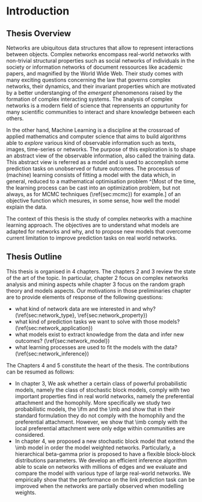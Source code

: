# Introduction


## Thesis Overview

Networks are ubiquitous data structures that allow to represent interactions between objects. Complex networks encompass real-world networks with non-trivial structural properties such as social networks of individuals in the society or information networks of document ressources like academic papers, and magnified by the World Wide Web. Their study comes with many exciting questions concerning the law that governs complex networks, their dynamics, and their invariant properties which are motivated by a better understanging of the *emergent* phenomenons raised by the formation of complex interacting systems. The analysis of complex networks is a modern field of science that reprensents an oppurtunity for many scientific communities to interact and share knowledge between each others.

In the other hand, Machine Learning is a discipline at the crossroad of applied mathematics and computer science that aims to build algorithms able to *explore* various kind of observable information such as texts, images, time-series or networks.
The purpose of this exploration is to shape an abstract view of the observable information, also called the training data. This abstract view is referred as a model and is used to accomplish some prediction tasks on unobserved or future outcomes.
The processus of (machine) learning consists of fitting a model with the data which, in general, reduced to a mathematical optimisation problem ^[Most of the time, the learning process can be cast into an optimization problem, but not always, as for MCMC techniques (\ref{sec:mcmc}) for example.] of an objective function which mesures, in some sense, how well the model explain the data.

The context of this thesis is the study of complex networks with a machine learning approach.
The objectives are to understand what models are adapted for networks and why, and to propose new models that overcome current limitation to improve prediction tasks on real world networks.




## Thesis Outline

This thesis is organised in 4 chapters. 
The chapters 2 and 3 review the state of the art of the topic. In particular, chapter 2 focus on complex networks analysis and mining aspects while chapter 3 focus on the random graph theory and models aspects. Our motivations in those preliminaries chapter are to provide elements of response of the following questions:

* what kind of network data are we interested in and why? (\ref{sec:network_type}, \ref{sec:network_property})
* what kind of prediction tasks we want to solve with those models?  (\ref{sec:network_application})
* what models exist to extract knowledge from the data and infer new outcomes? (\ref{sec:network_model})
* what learning processes are used to fit the models with the data? (\ref{sec:network_inference})


The Chapters 4 and 5 constitute the heart of the thesis. The contributions can be resumed as follows:

* In chapter 3, We ask whether a certain class of powerful probabilistic models, namely the class of stochastic block models, comply with two important properties find in real world networks, namely the preferential attachment and the homophily. More specifically we study two probabilistic models, the \ifm and the \imb and show that in their standard formulation they do not comply with the homophily and the preferential attachment. However, we show that \imb comply with the local preferential attachment were only edge within communities are considered.
* In chapter 4, we proposed a new stochastic block model that extend the \imb model in order the model weighted networks. Particularly, a hierarchical beta-gamma prior is proposed to have a flexible block-block distributions parameters. We develop an efficient inference algorithm able to scale on networks with millions of edges and we evaluate and compare the model with various type of large real-world networks. We empirically show that the performance on the link prediction task can be improved when the networks are partially observed when modelling weights.

<!--In chapter 6, we present our model implementation through a platform that we released under an open source license. The platform implement a design pattern to help the development and sharing of complex experiments.-->



